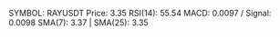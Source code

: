 SYMBOL: RAYUSDT
Price: 3.35
RSI(14): 55.54
MACD: 0.0097 / Signal: 0.0098
SMA(7): 3.37 | SMA(25): 3.35
